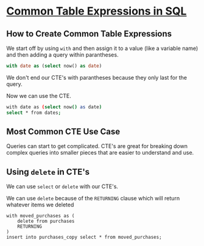 # [Common Table Expressions in SQL](https://egghead.io/lessons/postgresql-common-table-expressions-in-sql)

## How to Create Common Table Expressions

We start off by using `with` and then assign it to a value (like a variable name) and then adding a query within parantheses.

```sql
with date as (select now() as date)
```

We don't end our CTE's with parantheses because they only last for the query.

Now we can use the CTE.

```bash
with date as (select now() as date)
select * from dates;
```

## Most Common CTE Use Case

Queries can start to get complicated. CTE's are great for breaking down complex queries into smaller pieces that are easier to understand and use.

## Using `delete` in CTE's

We can use `select` or `delete` with our CTE's.

We can use `delete` because of the `RETURNING` clause which will return whatever items we deleted

```postgres
with moved_purchases as (
    delete from purchases
    RETURNING
)
insert into purchases_copy select * from moved_purchases;
```
